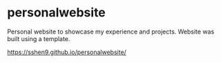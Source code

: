 # personalwebsite
Personal website to showcase my experience and projects. Website was built using a template.

https://sshen9.github.io/personalwebsite/
